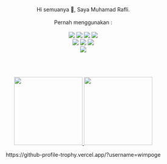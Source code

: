 <div align="center">
  Hi semuanya 👋, Saya Muhamad Rafli.
  <br><br>
  Pernah menggunakan :
  <br><br>
  <img src="https://img.shields.io/badge/HTML5-E34F26?style=for-the-badge&logo=html5&logoColor=white"/>
  <img src="https://img.shields.io/badge/CSS3-1572B6?style=for-the-badge&logo=css3&logoColor=white"/>
  <img src="https://img.shields.io/badge/javascript%20-%23323330.svg?&style=for-the-badge&logo=javascript&logoColor=%23F7DF1E"/>
  <img src="https://img.shields.io/badge/react-%2320232a.svg?style=for-the-badge&logo=react&logoColor=%2361DAFB"/>
  
  <br>
  <img src="https://img.shields.io/badge/tailwindcss%20-%230A1121.svg?&style=for-the-badge&logo=tailwindcss&logoColor=%2339BDF9"/>
  <img src="https://img.shields.io/badge/bootstrap-%23563D7C.svg?style=for-the-badge&logo=bootstrap&logoColor=white"/>
  <img src="https://img.shields.io/badge/Material%20UI-007FFF?style=for-the-badge&logo=mui&logoColor=white"/>
  <br>
  <img src="https://img.shields.io/badge/MongoDB-4EA94B?style=for-the-badge&logo=mongodb&logoColor=white"/>
  <br><br>
  <br><br>

<p align="center">
    <a href="https://github.com/wimpoge">
      <img height="180em" src="https://github-readme-stats-eight-theta.vercel.app/api?username=wimpoge&show_icons=true&theme=algolia&include_all_commits=true&count_private=true"/>
      <img height="180em" src="https://github-readme-stats-eight-theta.vercel.app/api/top-langs/?username=wimpoge&layout=compact&langs_count=8&theme=algolia"/>
    </a>
    </p>
https://github-profile-trophy.vercel.app/?username=wimpoge
